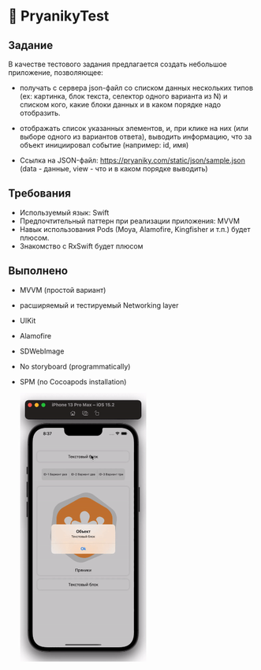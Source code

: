 # 🍪 PryanikyTest 

## Задание

В качестве тестового задания предлагается создать небольшое приложение, позволяющее:

- получать с сервера json-файл cо списком данных нескольких типов (ex: картинка, блок текста, селектор одного варианта из N) и списком кого, какие блоки данных и в каком порядке надо отобразить.

- отображать список указанных элементов, и, при клике на них (или выборе одного из вариантов ответа), выводить информацию, что за объект инициировал событие (например: id, имя)

- Ссылка на JSON-файл:   https://pryaniky.com/static/json/sample.json (data - данные, view - что и в каком порядке выводить)

## Требования
- Используемый язык: Swift
- Предпочтительный паттерн при реализации приложения: MVVM
- Навык использования Pods (Moya, Alamofire, Kingfisher и т.п.) будет плюсом.
- Знакомство с RxSwift будет плюсом

## Выполнено
- MVVM (простой вариант)
- расширяемый и тестируемый Networking layer
- UIKit
- Alamofire 
- SDWebImage 
- No storyboard (programmatically)
- SPM (no Cocoapods installation)
  
  <img width="256" alt="example" src="https://github.com/semjonG/PryanikyTest/blob/main/running.gif?raw=true"><br>
